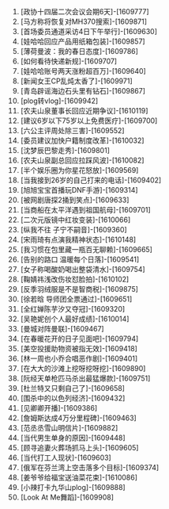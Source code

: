 
1. [政协十四届二次会议会期6天]-[1609777]
1. [马方称将恢复对MH370搜索]-[1609871]
1. [首场委员通道采访4日下午举行]-[1609630]
1. [娃哈哈回应产品用纸箱包装]-[1609857]
1. [薄荷曼波：我的春日态度]-[1609786]
1. [如何看待快递新规]-[1609707]
1. [娃哈哈账号两天涨粉超百万]-[1609640]
1. [新闻女王CP乱炖太香了]-[1609971]
1. [青岛辟谣海边石头里有钻石]-[1609867]
1. [plog转vlog]-[1609942]
1. [农夫山泉董事长回应近期争议]-[1610119]
1. [建议6岁以下75岁以上免费医疗]-[1609700]
1. [六公主评周处除三害]-[1609552]
1. [委员建议加快户籍制度改革]-[1610032]
1. [沈梦辰巴黎走秀]-[1609801]
1. [农夫山泉副总回应拉踩风波]-[1610082]
1. [半个娱乐圈为你星花怒放]-[1609569]
1. [当我接到26岁的自己打来的电话]-[1609402]
1. [旭旭宝宝首播玩DNF手游]-[1609314]
1. [被网剧唐探2捅到笑点]-[1609633]
1. [当商船在太平洋遇到祖国航母]-[1609701]
1. [二次元版镜中红妆变装]-[1610066]
1. [纵我不往 子宁不嗣音]-[1609360]
1. [宋雨琦有点演我精神状态]-[1610148]
1. [我习惯在包里藏一瓶百无聊赖]-[1609665]
1. [告别的路口 温暖每个日落]-[1609541]
1. [女子称喝酸奶喝出整袋清水]-[1609754]
1. [鞠婧祎浅改伤妆怼脸拍]-[1610102]
1. [反季羽绒服是不是智商税]-[1609875]
1. [徐若晗 导师团全票通过]-[1609651]
1. [全红婵陈芋汐又夺冠]-[1609320]
1. [吴艳妮创个人最好成绩]-[1610014]
1. [曼城对阵曼联]-[1609467]
1. [在春暖花开的日子见面吧]-[1609794]
1. [美空投援助物资被指无效]-[1609418]
1. [林一周也小乔合唱恶作剧]-[1609401]
1. [在大大的沙滩上挖呀挖呀挖]-[1609890]
1. [阮经天单枪匹马杀出最猛爆款]-[1609751]
1. [杜兰特又只剩自己了]-[1609658]
1. [围杀中的以色列经济]-[1609432]
1. [见卿卿开播]-[1609386]
1. [詹姆斯达成4万分里程碑]-[1609463]
1. [范丞丞雪山明信片]-[1609882]
1. [当代男生单身的原因]-[1609448]
1. [顾寻追妻火葬场抓马上头]-[1609605]
1. [当代打工人现状]-[1609603]
1. [俄军在芬兰湾上空击落多个目标]-[1609374]
1. [姜爷爷给福宝送油菜花束]-[1610086]
1. [小辣打卡九华山plog]-[1609888]
1. [Look At Me舞蹈]-[1609908]